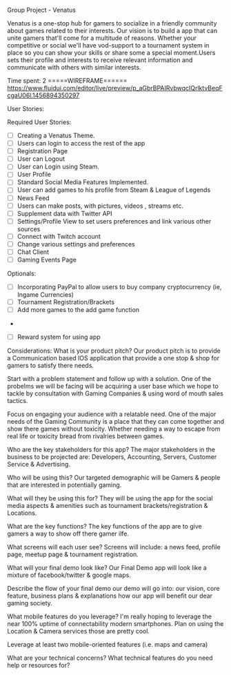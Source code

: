 Group Project - Venatus



Venatus is a one-stop hub for gamers to socialize in a friendly community about games related to their interests. Our vision is to build a app that can unite gamers that'll come for a multitude of reasons. Whether your competitive or social we'll have vod-support to a tournament system in place so you can show your skills or share some a special moment.Users sets their profile and interests to receive relevant information and communicate with others with similar interests. 

Time spent:  2
=====WIREFRAME======
https://www.fluidui.com/editor/live/preview/p_aGbrBPAIRvbwqcIQrlktvBeqFcgaU06l.1456894350297

User Stories:

Required User Stories:
- [ ] Creating a Venatus Theme.
- [ ] Users can login to access the rest of the app
- [ ] Registration Page
- [ ] User can Logout 
- [ ] User can Login using Steam.
- [ ] User Profile
- [ ] Standard Social Media Features Implemented.  
- [ ] User can add games to his profile from Steam & League of Legends
- [ ] News Feed
- [ ] Users can make posts, with pictures, videos , streams etc.
- [ ] Supplement data with Twitter API
- [ ] Settings/Profile View to set users preferences and link various other sources
- [ ] Connect with Twitch account
- [ ] Change various settings and preferences
- [ ] Chat Client
- [ ] Gaming Events Page

Optionals:
- [ ] Incorporating PayPal to allow users to buy company cryptocurrency (ie, Ingame Currencies)
- [ ] Tournament Registration/Brackets
- [ ] Add more games to the add game function
- 
- [ ] Reward system for using app



Considerations: 
What is your product pitch?
Our product pitch is to provide a Communication based IOS application that provide a one stop & shop for gamers to satisfy there needs.

Start with a problem statement and follow up with a solution.
One of the probelms we will be facing will be acquiring a user base which we hope to tackle by consultation with Gaming Companies & using word of mouth sales tactics.

Focus on engaging your audience with a relatable need.
One of the major needs of the Gaming Community is a place that they can come together and show there games without toxicity. Whether needing a way to escape from real life or toxicity bread from rivalries between games.

Who are the key stakeholders for this app?
The major stakeholders in the business to be projected are: Developers, Accounting, Servers, Customer Service & Advertising.

Who will be using this?
Our targeted demographic will be Gamers & people that are interested in potentially gaming.

What will they be using this for?
They will be using the app for the social media aspects & amenities such as tournament brackets/registration & Locations.

What are the key functions?
The key functions of the app are to  give gamers a way to show off there gamer ilfe.

What screens will each user see?
Screens will include: a news feed, profile page, meetup page & tournament registration.

What will your final demo look like?
Our Final Demo app will look like a mixture of facebook/twitter & google maps.

Describe the flow of your final demo
our demo will go into: our vision, core feature,  business plans & explanations how our app will benefit our dear gaming society.

What mobile features do you leverage?
I'm really hoping to leverage the  near 100% uptime of connectability modern smartphones. Plan on using the Location & Camera services those are pretty cool.

Leverage at least two mobile-oriented features (i.e. maps and camera)


What are your technical concerns?
What technical features do you need help or resources for?


